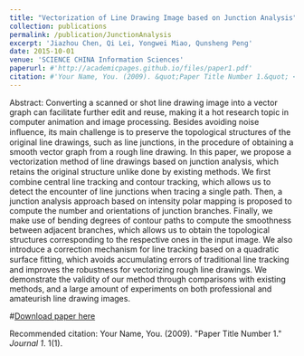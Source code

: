 ```yaml
---
title: "Vectorization of Line Drawing Image based on Junction Analysis"
collection: publications
permalink: /publication/JunctionAnalysis
excerpt: 'Jiazhou Chen, Qi Lei, Yongwei Miao, Qunsheng Peng'
date: 2015-10-01
venue: 'SCIENCE CHINA Information Sciences'
paperurl: #'http://academicpages.github.io/files/paper1.pdf'
citation: #'Your Name, You. (2009). &quot;Paper Title Number 1.&quot; <i>Journal 1</i>. 1(1).'
---
```


Abstract: Converting a scanned or shot line drawing image into a vector graph can facilitate further edit and reuse, making it a hot research topic in computer animation and image processing. Besides avoiding noise inﬂuence, its main challenge is to preserve the topological structures of the original line drawings, such as line junctions, in the procedure of obtaining a smooth vector graph from a rough line drawing. In this paper, we propose a vectorization method of line drawings based on junction analysis, which retains the original structure unlike done by existing methods. We ﬁrst combine central line tracking and contour tracking, which allows us to detect the encounter of line junctions when tracing a single path. Then, a junction analysis approach based on intensity polar mapping is proposed to compute the number and orientations of junction branches. Finally, we make use of bending degrees of contour paths to compute the smoothness between adjacent branches, which allows us to obtain the topological structures corresponding to the respective ones in the input image. We also introduce a correction mechanism for line tracking based on a quadratic surface ﬁtting, which avoids accumulating errors of traditional line tracking and improves the robustness for vectorizing rough line drawings. We demonstrate the validity of our method through comparisons with existing methods, and a large amount of experiments on both professional and amateurish line drawing images.

#[Download paper here](http://academicpages.github.io/files/paper1.pdf)

Recommended citation: Your Name, You. (2009). "Paper Title Number 1." <i>Journal 1</i>. 1(1).